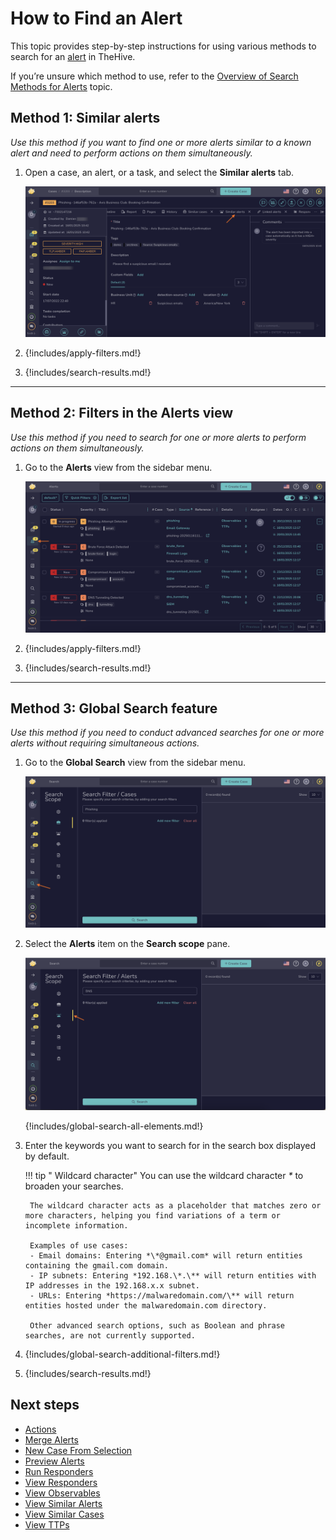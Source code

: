 # How to Find an Alert

This topic provides step-by-step instructions for using various methods to search for an [alert](../about-alerts.md) in TheHive.

If you’re unsure which method to use, refer to the [Overview of Search Methods for Alerts](overview-search-methods-alert.md) topic.

## Method 1: Similar alerts

*Use this method if you want to find one or more alerts similar to a known alert and need to perform actions on them simultaneously.*

1. Open a case, an alert, or a task, and select the **Similar alerts** tab.

    ![Similar alerts](../../../../images/user-guides/analyst-corner/alerts/find-an-alert-similar-alerts.png)

2. {!includes/apply-filters.md!}

3. {!includes/search-results.md!}

---

## Method 2: Filters in the Alerts view

*Use this method if you need to search for one or more alerts to perform actions on them simultaneously.*

1. Go to the **Alerts** view from the sidebar menu.

    ![Filters in Alerts view](../../../../images/user-guides/analyst-corner/alerts/find-an-alert-alerts-view.png)

2. {!includes/apply-filters.md!}

3. {!includes/search-results.md!}

---

## Method 3: Global Search feature

*Use this method if you need to conduct advanced searches for one or more alerts without requiring simultaneous actions.*

1. Go to the **Global Search** view from the sidebar menu.

    ![Global Search feature sidebar menu](../../../../images/user-guides/analyst-corner/cases/find-a-case-global-search-feature-sidebar-menu.png)

2. Select the **Alerts** item on the **Search scope** pane.

    ![Global Search Alerts item](../../../../images/user-guides/analyst-corner/alerts/find-an-alert-global-search.png)

    {!includes/global-search-all-elements.md!}

3. Enter the keywords you want to search for in the search box displayed by default.

    !!! tip "<!-- md:version 5.4 --> Wildcard character"
        You can use the wildcard character *\** to broaden your searches.

        The wildcard character acts as a placeholder that matches zero or more characters, helping you find variations of a term or incomplete information.
        
        Examples of use cases:  
        - Email domains: Entering *\*@gmail.com* will return entities containing the gmail.com domain.  
        - IP subnets: Entering *192.168.\*.\** will return entities with IP addresses in the 192.168.x.x subnet.  
        - URLs: Entering *https://malwaredomain.com/\** will return entities hosted under the malwaredomain.com directory.

        Other advanced search options, such as Boolean and phrase searches, are not currently supported.

4. {!includes/global-search-additional-filters.md!}

5. {!includes/search-results.md!}

<h2>Next steps</h2>

* [Actions](../alerts-description/actions.md)
* [Merge Alerts](../alerts-description/merge-alerts.md)
* [New Case From Selection](../alerts-description/new-case-from-selection.md)
* [Preview Alerts](../alerts-description/preview-alerts.md)
* [Run Responders](../alerts-description/run-responders.md)
* [View Responders](../alerts-description/view-responders.md)
* [View Observables](../alerts-description/view-observables.md)
* [View Similar Alerts](../alerts-description/view-similar-alerts.md)
* [View Similar Cases](../alerts-description/view-similar-cases.md)
* [View TTPs](../alerts-description/view-ttps.md)
